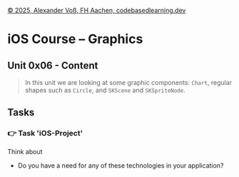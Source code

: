 [© 2025, Alexander Voß, FH Aachen, codebasedlearning.dev](mailto:info@codebasedlearning.dev)

# iOS Course – Graphics


## Unit 0x06 - Content

> In this unit we are looking at some graphic components: `Chart`, regular shapes such as `Circle`, and `SKScene` and `SKSpriteNode`.


## Tasks


### 👉 Task 'iOS-Project'

Think about 
- Do you have a need for any of these technologies in your application?

